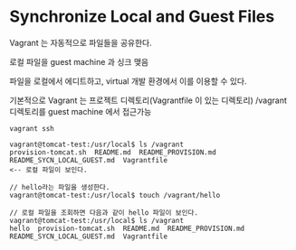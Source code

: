 # Synchronize Local and Guest Files

Vagrant 는 자동적으로 파일들을 공유한다. 

로컬 파일을 guest machine 과 싱크 맺음 

파일을 로컬에서 에디트하고, virtual 개발 환경에서 이를 이용할 수 있다. 

기본적으로 Vagrant 는 프로젝트 디렉토리(Vagrantfile 이 있는 디렉토리) /vagrant 디렉토리를 guest machine 에서 접근가능

```
vagrant ssh 

vagrant@tomcat-test:/usr/local$ ls /vagrant
provision-tomcat.sh  README.md  README_PROVISION.md  README_SYCN_LOCAL_GUEST.md  Vagrantfile
<-- 로컬 파일이 보인다. 
```

```
// hello라는 파일을 생성한다. 
vagrant@tomcat-test:/usr/local$ touch /vagrant/hello

// 로컬 파일을 조회하면 다음과 같이 hello 파일이 보인다.
vagrant@tomcat-test:/usr/local$ ls /vagrant
hello  provision-tomcat.sh  README.md  README_PROVISION.md  README_SYCN_LOCAL_GUEST.md  Vagrantfile
```